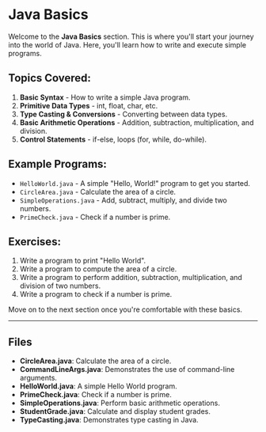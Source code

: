 # Java Basics

Welcome to the **Java Basics** section. This is where you'll start your journey into the world of Java. Here, you'll learn how to write and execute simple programs.

## Topics Covered:
1. **Basic Syntax** - How to write a simple Java program.
2. **Primitive Data Types** - int, float, char, etc.
3. **Type Casting & Conversions** - Converting between data types.
4. **Basic Arithmetic Operations** - Addition, subtraction, multiplication, and division.
5. **Control Statements** - if-else, loops (for, while, do-while).

## Example Programs:
- `HelloWorld.java` - A simple "Hello, World!" program to get you started.
- `CircleArea.java` - Calculate the area of a circle.
- `SimpleOperations.java` - Add, subtract, multiply, and divide two numbers.
- `PrimeCheck.java` - Check if a number is prime.

## Exercises:
1. Write a program to print "Hello World".
2. Write a program to compute the area of a circle.
3. Write a program to perform addition, subtraction, multiplication, and division of two numbers.
4. Write a program to check if a number is prime.

Move on to the next section once you're comfortable with these basics.



---

## Files

- **CircleArea.java**: Calculate the area of a circle.
- **CommandLineArgs.java**: Demonstrates the use of command-line arguments.
- **HelloWorld.java**: A simple Hello World program.
- **PrimeCheck.java**: Check if a number is prime.
- **SimpleOperations.java**: Perform basic arithmetic operations.
- **StudentGrade.java**: Calculate and display student grades.
- **TypeCasting.java**: Demonstrates type casting in Java.